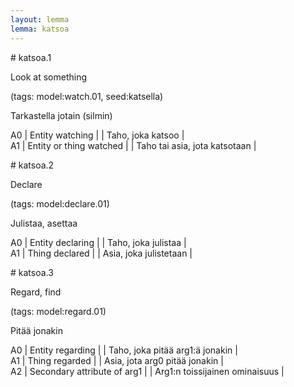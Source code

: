 ```yaml
---
layout: lemma
lemma: katsoa
---
```


<div class="sense">
# <span class="sensename">katsoa.1</span>

<span class="description">Look at something</span>

(tags: model:watch.01, seed:katsella)

<span class="description">Tarkastella jotain (silmin)</span>

A0 | Entity watching |   | Taho, joka katsoo |  
A1 | Entity or thing watched |   | Taho tai asia, jota katsotaan |  

</div>

<div class="sense">
# <span class="sensename">katsoa.2</span>

<span class="description">Declare</span>

(tags: model:declare.01)

<span class="description">Julistaa, asettaa</span>

A0 | Entity declaring |   | Taho, joka julistaa |  
A1 | Thing declared |   | Asia, joka julistetaan |  

</div>

<div class="sense">
# <span class="sensename">katsoa.3</span>

<span class="description">Regard, find</span>

(tags: model:regard.01)

<span class="description">Pitää jonakin</span>

A0 | Entity regarding |   | Taho, joka pitää arg1:ä jonakin |  
A1 | Thing regarded |   | Asia, jota arg0 pitää jonakin |  
A2 | Secondary attribute of arg1 |   | Arg1:n toissijainen ominaisuus |  

</div>

